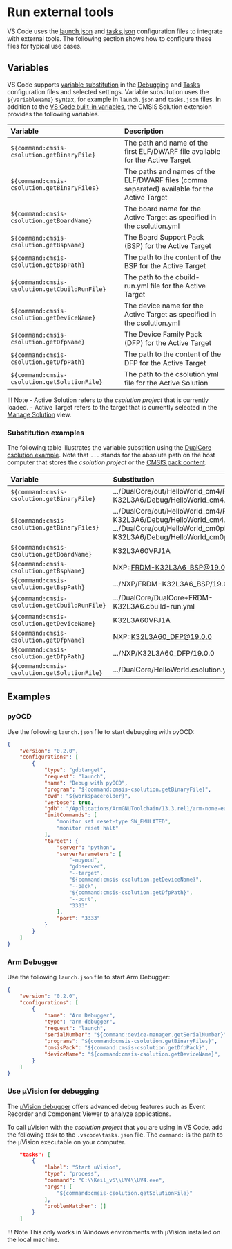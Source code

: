 # Run external tools

VS Code uses the [launch.json](https://code.visualstudio.com/docs/editor/debugging) and [tasks.json](https://code.visualstudio.com/docs/editor/tasks) configuration files to integrate with external tools. The following section shows how to configure these files for typical use cases.

## Variables

VS Code supports [variable substitution](https://code.visualstudio.com/docs/editor/variables-reference) in the [Debugging](https://code.visualstudio.com/docs/editor/debugging) and [Tasks](https://code.visualstudio.com/docs/editor/tasks) configuration files and selected settings. Variable substitution uses the `${variableName}` syntax, for example in `launch.json` and `tasks.json` files.
In addition to the [VS Code built-in variables](https://code.visualstudio.com/docs/editor/variables-reference), the CMSIS Solution extension provides the following variables.

| Variable  | Description |
|:----------|:------------|
| `${command:cmsis-csolution.getBinaryFile}`     | The path and name of the first ELF/DWARF file available for the Active Target |
| `${command:cmsis-csolution.getBinaryFiles}`    | The paths and names of the ELF/DWARF files (comma separated) available for the Active Target |
| `${command:cmsis-csolution.getBoardName}`      | The board name for the Active Target as specified in the csolution.yml |
| `${command:cmsis-csolution.getBspName}`        | The Board Support Pack (BSP) for the Active Target |
| `${command:cmsis-csolution.getBspPath}`        | The path to the content of the BSP for the Active Target |
| `${command:cmsis-csolution.getCbuildRunFile}`  | The path to the cbuild-run.yml file for the Active Target |
| `${command:cmsis-csolution.getDeviceName}`     | The device name for the Active Target as specified in the csolution.yml |
| `${command:cmsis-csolution.getDfpName}`        | The Device Family Pack (DFP) for the Active Target |
| `${command:cmsis-csolution.getDfpPath}`        | The path to the content of the DFP for the Active Target |
| `${command:cmsis-csolution.getSolutionFile}`   | The path to the csolution.yml file for the Active Solution |

!!! Note
    - Active Solution refers to the *csolution project* that is currently loaded.
    - Active Target refers to the target that is currently selected in the [Manage Solution](./manage_settings.md) view.

### Substitution examples

The following table illustrates the variable substition using the [DualCore csolution example](https://github.com/Open-CMSIS-Pack/csolution-examples/tree/main/DualCore). Note that `...` stands for the absolute path on the host computer that stores the *csolution project* or the [CMSIS pack content](https://open-cmsis-pack.github.io/cmsis-toolbox/installation/#environment-variables).

| Variable  | Substitution |
|:----------|:-------------|
| `${command:cmsis-csolution.getBinaryFile}`    | .../DualCore/out/HelloWorld_cm4/FRDM-K32L3A6/Debug/HelloWorld_cm4.axf |
| `${command:cmsis-csolution.getBinaryFiles}`   | .../DualCore/out/HelloWorld_cm4/FRDM-K32L3A6/Debug/HelloWorld_cm4.axf, .../DualCore/out/HelloWorld_cm0plus/FRDM-K32L3A6/Debug/HelloWorld_cm0plus.axf |
| `${command:cmsis-csolution.getBoardName}`     | K32L3A60VPJ1A |
| `${command:cmsis-csolution.getBspName}`       | NXP::FRDM-K32L3A6_BSP@19.0.0 |
| `${command:cmsis-csolution.getBspPath}`       | .../NXP/FRDM-K32L3A6_BSP/19.0.0 |
| `${command:cmsis-csolution.getCbuildRunFile}` | .../DualCore/DualCore+FRDM-K32L3A6.cbuild-run.yml |
| `${command:cmsis-csolution.getDeviceName}`    | K32L3A60VPJ1A |
| `${command:cmsis-csolution.getDfpName}`       | NXP::K32L3A60_DFP@19.0.0 |
| `${command:cmsis-csolution.getDfpPath}`       | .../NXP/K32L3A60_DFP/19.0.0  |
| `${command:cmsis-csolution.getSolutionFile}`  | .../DualCore/HelloWorld.csolution.yml |

## Examples

### pyOCD

Use the following `launch.json` file to start debugging with pyOCD:

```json
{
    "version": "0.2.0",
    "configurations": [
        {
            "type": "gdbtarget",
            "request": "launch",
            "name": "Debug with pyOCD",
            "program": "${command:cmsis-csolution.getBinaryFile}",
            "cwd": "${workspaceFolder}",
            "verbose": true,
            "gdb": "/Applications/ArmGNUToolchain/13.3.rel1/arm-none-eabi/bin/arm-none-eabi-gdb",
            "initCommands": [
                "monitor set reset-type SW_EMULATED",
                "monitor reset halt"
            ],
            "target": {
                "server": "python",
                "serverParameters": [
                    "-mpyocd",
                    "gdbserver",
                    "--target",
                    "${command:cmsis-csolution.getDeviceName}",
                    "--pack",
                    "${command:cmsis-csolution.getDfpPath}",
                    "--port",
                    "3333"
                ],
                "port": "3333"
            }
        }
    ]
}
```

### Arm Debugger

Use the following `launch.json` file to start Arm Debugger:

```json
{
    "version": "0.2.0",
    "configurations": [
        {
            "name": "Arm Debugger",
            "type": "arm-debugger",
            "request": "launch",
            "serialNumber": "${command:device-manager.getSerialNumber}",
            "programs": "${command:cmsis-csolution.getBinaryFiles}",
            "cmsisPack": "${command:cmsis-csolution.getDfpPack}",
            "deviceName": "${command:cmsis-csolution.getDeviceName}",
        }
    ]
}
```

<!--### Programmer

ToDo show usage of command-line programmer (i.e. STCube Programmer)

### Debug server

ToDo show usage of Cortex Debug configured for JLink-->

### Use µVision for debugging

The [µVision debugger](https://developer.arm.com/documentation/101407/0541/Debugging) offers advanced debug features such as
Event Recorder and Component Viewer to analyze applications.

To call µVision with the *csolution project* that you are using in VS Code, add the following task to the `.vscode\tasks.json`  file. The `command:` is the path to the µVision executable on your computer.

```json
    "tasks": [
        {
            "label": "Start uVision",
            "type": "process",
            "command": "C:\\Keil_v5\\UV4\\UV4.exe",
            "args": [
                "${command:cmsis-csolution.getSolutionFile}"
            ],
            "problemMatcher": []
        }
    ]
```

!!! Note
    This only works in Windows environments with µVision installed on the local machine.
